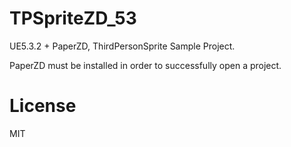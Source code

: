 # TPSpriteZD_53
UE5.3.2 + PaperZD, ThirdPersonSprite Sample Project.

PaperZD must be installed in order to successfully open a project.

# License
MIT
